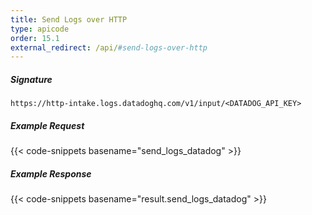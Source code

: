 ```yaml
---
title: Send Logs over HTTP
type: apicode
order: 15.1
external_redirect: /api/#send-logs-over-http
---
```



##### Signature
`https://http-intake.logs.datadoghq.com/v1/input/<DATADOG_API_KEY>`

##### Example Request
{{< code-snippets basename="send_logs_datadog" >}}

##### Example Response
{{< code-snippets basename="result.send_logs_datadog" >}}
